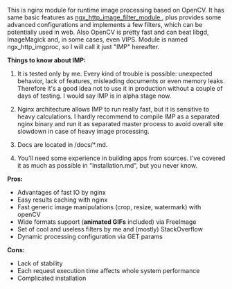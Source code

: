 This is nginx module for runtime image processing based on OpenCV. It has same basic features as [ngx\_http\_image\_filter\_module
](http://nginx.org/en/docs/http/ngx\_http\_image\_filter\_module.html), plus provides some advanced configurations and implements a few filters, which can be potentially used in web. Also OpenCV is pretty fast and can beat libgd, ImageMagick and, in some cases, even VIPS. Module is named ngx\_http\_imgproc, so I will call it just "IMP" hereafter.

**Things to know about IMP:**

1. It is tested only by me. Every kind of trouble is possible: unexpected behavior, lack of features, misleading documents or even memory leaks. Therefore it's a good idea not to use it in production without a couple of days of testing. I would say IMP is in alpha stage now.

2. Nginx architecture allows IMP to run really fast, but it is sensitive to heavy calculations. I hardly recommend to compile IMP as a separated nginx binary and run it as separated master process to avoid overall site slowdown in case of heavy image processing.

3. Docs are located in /docs/*.md.

4. You'll need some experience in building apps from sources. I've covered it as much as possible in "Installation.md", but you never know.

**Pros:**

- Advantages of fast IO by nginx
- Easy results caching with nginx
- Fast generic image manipulations (crop, resize, watermark) with openCV
- Wide formats support (**animated GIFs** included) via FreeImage
- Set of cool and useless filters by me and (mostly) StackOverflow
- Dynamic processing configuration via GET params

**Cons:**

- Lack of stability
- Each request execution time affects whole system performance
- Complicated installation
